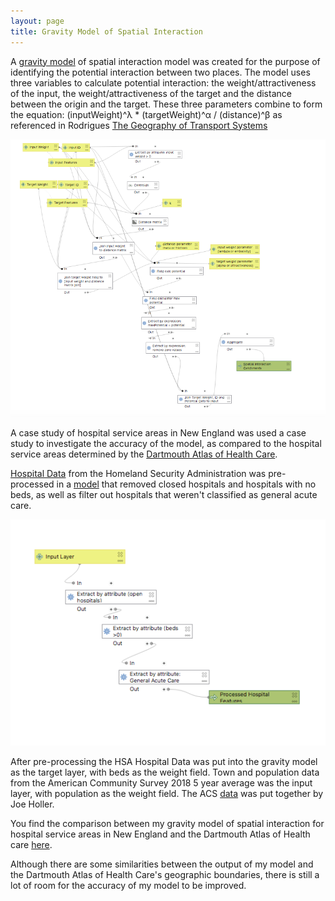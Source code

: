 ```yaml
---
layout: page
title: Gravity Model of Spatial Interaction
---
```


A [gravity model](assets/GravityModel.model3) of spatial interaction model was created for the purpose of
identifying the potential interaction between two places. The model uses
three variables to calculate potential interaction: the weight/attractiveness
of the input, the weight/attractiveness of the target and the distance between
the origin and the target. These three parameters combine to form the
equation: (inputWeight)^λ * (targetWeight)^α / (distance)^β as referenced
in Rodrigues [The Geography of Transport Systems](https://transportgeography.org/contents/methods/spatial-interactions-gravity-model/)

![Gravity Model Workflow](assets/GravityModel.png)

A case study of hospital service areas in New England was used a case study to
investigate the accuracy of the model, as compared to the hospital service areas
determined by the [Dartmouth Atlas of Health Care](https://www.dartmouthatlas.org/).

[Hospital Data](https://hifld-geoplatform.opendata.arcgis.com/datasets/6ac5e325468c4cb9b905f1728d6fbf0f_0)
from the Homeland Security Administration was pre-processed in a [model](assets/HSAPreProcessModel.model3)
that removed closed hospitals and hospitals with no beds, as well as filter out
hospitals that weren't classified as general acute care.

![HSA Pre-Processing Model Workflow](assets/PreProcessModel.png)

After pre-processing the HSA Hospital Data was put into the gravity model as the
target layer, with beds as the weight field. Town and population data from
the American Community Survey 2018 5 year average was the input layer, with
population as the weight field. The ACS [data](https://gis4dev.github.io/lessons/assets/netown.gpkg)
was put together by Joe Holler.

You find the comparison between my gravity model of spatial interaction for
hospital service areas in New England and the Dartmouth Atlas of Health care
[here](assets/index.html).

Although there are some similarities between the output of my model and the
Dartmouth Atlas of Health Care's geographic boundaries, there is still a lot of
room for the accuracy of my model to be improved. 
